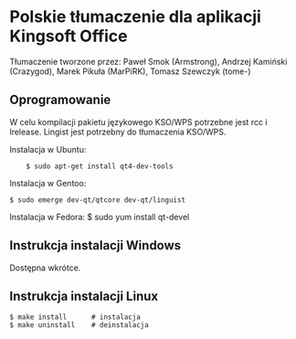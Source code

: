 Polskie tłumaczenie dla aplikacji Kingsoft Office
================================

Tłumaczenie tworzone przez: Paweł Smok (Armstrong), Andrzej Kamiński (Crazygod), Marek Pikuła (MarPiRK), Tomasz Szewczyk (tome-)

Oprogramowanie
--------------------------------------------------------------------------------
W celu kompilacji pakietu językowego KSO/WPS potrzebne jest rcc i lrelease.
Lingist jest potrzebny do tłumaczenia KSO/WPS.

Instalacja w Ubuntu:

        $ sudo apt-get install qt4-dev-tools

Instalacja w Gentoo:

	$ sudo emerge dev-qt/qtcore dev-qt/linguist
	
Instalacja w Fedora:
	$ sudo yum install qt-devel

Instrukcja instalacji Windows
--------------------------------------------------------------------------------
Dostępna wkrótce.

Instrukcja instalacji Linux
--------------------------------------------------------------------------------
	$ make install		# instalacja
	$ make uninstall	# deinstalacja
